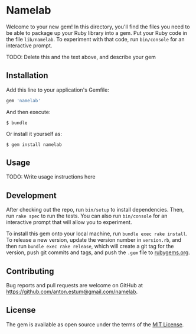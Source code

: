 # Namelab

Welcome to your new gem! In this directory, you'll find the files you need to be able to package up your Ruby library into a gem. Put your Ruby code in the file `lib/namelab`. To experiment with that code, run `bin/console` for an interactive prompt.

TODO: Delete this and the text above, and describe your gem

## Installation

Add this line to your application's Gemfile:

```ruby
gem 'namelab'
```

And then execute:

    $ bundle

Or install it yourself as:

    $ gem install namelab

## Usage

TODO: Write usage instructions here

## Development

After checking out the repo, run `bin/setup` to install dependencies. Then, run `rake spec` to run the tests. You can also run `bin/console` for an interactive prompt that will allow you to experiment.

To install this gem onto your local machine, run `bundle exec rake install`. To release a new version, update the version number in `version.rb`, and then run `bundle exec rake release`, which will create a git tag for the version, push git commits and tags, and push the `.gem` file to [rubygems.org](https://rubygems.org).

## Contributing

Bug reports and pull requests are welcome on GitHub at https://github.com/anton.estum@gmail.com/namelab.

## License

The gem is available as open source under the terms of the [MIT License](https://opensource.org/licenses/MIT).
